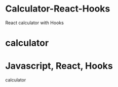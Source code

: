# Calculator-React-Hooks
React calculator with Hooks 

# calculator

# Javascript, React, Hooks

calculator

